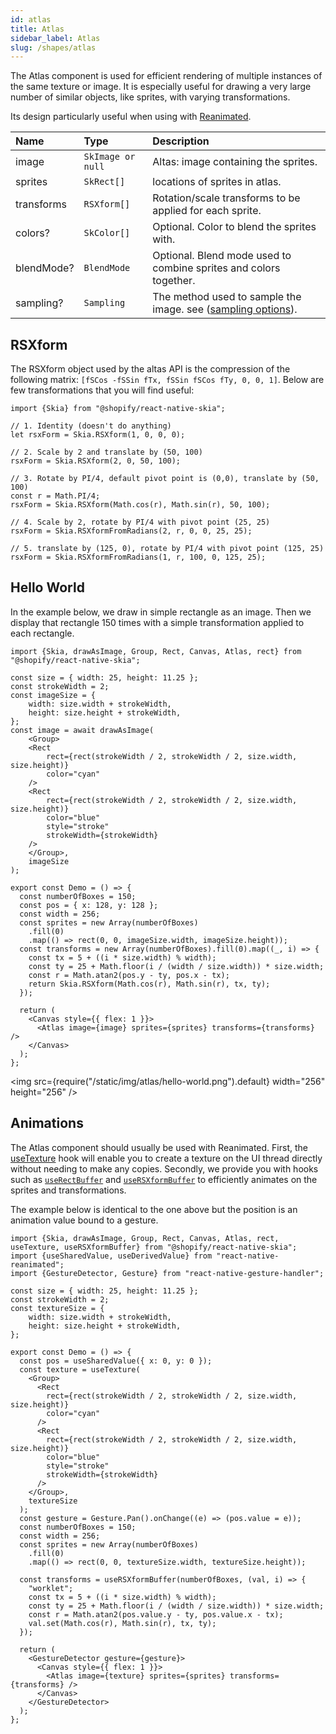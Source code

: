 ```yaml
---
id: atlas
title: Atlas
sidebar_label: Atlas
slug: /shapes/atlas
---
```


The Atlas component is used for efficient rendering of multiple instances of the same texture or image. It is especially useful for drawing a very large number of similar objects, like sprites, with varying transformations.

Its design particularly useful when using with [Reanimated](#animations).

| Name    | Type             |  Description     |
|:--------|:-----------------|:-----------------|
| image   | `SkImage or null` | Altas: image containing the sprites. |
| sprites | `SkRect[]` | locations of sprites in atlas.             |
| transforms | `RSXform[]` | Rotation/scale transforms to be applied for each sprite. |
| colors? | `SkColor[]` | Optional. Color to blend the sprites with. |
| blendMode? | `BlendMode` | Optional. Blend mode used to combine sprites and colors together. |
| sampling? | `Sampling` | The method used to sample the image. see ([sampling options](/docs/images#sampling-options)). |

## RSXform

The RSXform object used by the altas API is the compression of the following matrix: `[fSCos -fSSin fTx, fSSin fSCos fTy, 0, 0, 1]`. Below are few transformations that you will find useful:

```tsx twoslash
import {Skia} from "@shopify/react-native-skia";

// 1. Identity (doesn't do anything)
let rsxForm = Skia.RSXform(1, 0, 0, 0);

// 2. Scale by 2 and translate by (50, 100)
rsxForm = Skia.RSXform(2, 0, 50, 100);

// 3. Rotate by PI/4, default pivot point is (0,0), translate by (50, 100)
const r = Math.PI/4;
rsxForm = Skia.RSXform(Math.cos(r), Math.sin(r), 50, 100);

// 4. Scale by 2, rotate by PI/4 with pivot point (25, 25)
rsxForm = Skia.RSXformFromRadians(2, r, 0, 0, 25, 25);

// 5. translate by (125, 0), rotate by PI/4 with pivot point (125, 25)
rsxForm = Skia.RSXformFromRadians(1, r, 100, 0, 125, 25);
```

## Hello World

In the example below, we draw in simple rectangle as an image.
Then we display that rectangle 150 times with a simple transformation applied to each rectangle.

```tsx
import {Skia, drawAsImage, Group, Rect, Canvas, Atlas, rect} from "@shopify/react-native-skia";

const size = { width: 25, height: 11.25 };
const strokeWidth = 2;
const imageSize = {
    width: size.width + strokeWidth,
    height: size.height + strokeWidth,
};
const image = await drawAsImage(
    <Group>
    <Rect
        rect={rect(strokeWidth / 2, strokeWidth / 2, size.width, size.height)}
        color="cyan"
    />
    <Rect
        rect={rect(strokeWidth / 2, strokeWidth / 2, size.width, size.height)}
        color="blue"
        style="stroke"
        strokeWidth={strokeWidth}
    />
    </Group>,
    imageSize
);

export const Demo = () => {
  const numberOfBoxes = 150;
  const pos = { x: 128, y: 128 };
  const width = 256;
  const sprites = new Array(numberOfBoxes)
    .fill(0)
    .map(() => rect(0, 0, imageSize.width, imageSize.height));
  const transforms = new Array(numberOfBoxes).fill(0).map((_, i) => {
    const tx = 5 + ((i * size.width) % width);
    const ty = 25 + Math.floor(i / (width / size.width)) * size.width;
    const r = Math.atan2(pos.y - ty, pos.x - tx);
    return Skia.RSXform(Math.cos(r), Math.sin(r), tx, ty);
  });

  return (
    <Canvas style={{ flex: 1 }}>
      <Atlas image={image} sprites={sprites} transforms={transforms} />
    </Canvas>
  );
};
```

<img src={require("/static/img/atlas/hello-world.png").default} width="256" height="256" />


## Animations

The Atlas component should usually be used with Reanimated.
First, the [useTexture](/docs/animations/textures#usetexture) hook will enable you to create a texture on the UI thread directly without needing to make any copies.
Secondly, we provide you with hooks such as [`useRectBuffer`](/docs/animations/hooks#userectbuffer) and [`useRSXformBuffer`](/docs/animations/hooks#usersxformbuffer) to efficiently animates on the sprites and transformations.

The example below is identical to the one above but the position is an animation value bound to a gesture.


```tsx twoslash
import {Skia, drawAsImage, Group, Rect, Canvas, Atlas, rect, useTexture, useRSXformBuffer} from "@shopify/react-native-skia";
import {useSharedValue, useDerivedValue} from "react-native-reanimated";
import {GestureDetector, Gesture} from "react-native-gesture-handler";

const size = { width: 25, height: 11.25 };
const strokeWidth = 2;
const textureSize = {
    width: size.width + strokeWidth,
    height: size.height + strokeWidth,
};

export const Demo = () => {
  const pos = useSharedValue({ x: 0, y: 0 });
  const texture = useTexture(
    <Group>
      <Rect
        rect={rect(strokeWidth / 2, strokeWidth / 2, size.width, size.height)}
        color="cyan"
      />
      <Rect
        rect={rect(strokeWidth / 2, strokeWidth / 2, size.width, size.height)}
        color="blue"
        style="stroke"
        strokeWidth={strokeWidth}
      />
    </Group>,
    textureSize
  );
  const gesture = Gesture.Pan().onChange((e) => (pos.value = e));
  const numberOfBoxes = 150;
  const width = 256;
  const sprites = new Array(numberOfBoxes)
    .fill(0)
    .map(() => rect(0, 0, textureSize.width, textureSize.height));

  const transforms = useRSXformBuffer(numberOfBoxes, (val, i) => {
    "worklet";
    const tx = 5 + ((i * size.width) % width);
    const ty = 25 + Math.floor(i / (width / size.width)) * size.width;
    const r = Math.atan2(pos.value.y - ty, pos.value.x - tx);
    val.set(Math.cos(r), Math.sin(r), tx, ty);
  });

  return (
    <GestureDetector gesture={gesture}>
      <Canvas style={{ flex: 1 }}>
        <Atlas image={texture} sprites={sprites} transforms={transforms} />
      </Canvas>
    </GestureDetector>
  );
};
```
